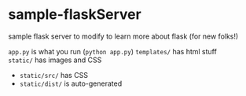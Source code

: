# sample-flaskServer
sample flask server to modify to learn more about flask (for new folks!) <br/>

`app.py` is what you run (`python app.py`)
`templates/` has html stuff <br/>
`static/` has images and CSS <br/>
- `static/src/` has CSS
- `static/dist/` is auto-generated
